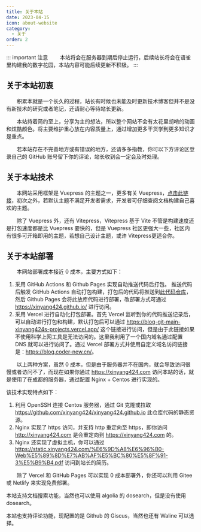 ```yaml
---
title: 关于本站
date: 2023-04-15
icon: about-website
category:
  - 关于
order: 2
---
```


::: important 注意
&emsp;&emsp;本站将会在服务器到期后停止运行，后续站长将会在语雀里构建我的数字花园，本站内容可能后续更新不积极。
:::

## 关于本站初衷



&emsp;&emsp;积累本就是一个长久的过程，站长有时候也未能及时更新技术博客但并不是没有新技术的研究或者笔记，还请耐心等待站长更新。

&emsp;&emsp;本站持着简约至上，分享为主的想法，所以整个网站不会有太花里胡哨的动画和炫酷颜色。将主要维护重心放在内容质量上，通过增加更多干货学到更多知识才是重点。

&emsp;&emsp;若本站存在不完善地方或有错误的地方，还请多多指教，你可以下方评论区登录自己的 GitHub 账号留下你的评论，站长收到会一定会及时处理。



## 关于本站技术

&emsp;&emsp;本网站采用框架是 Vuepress 的主题之一，更多有关 Vuepress，[点击此链接](https://vuepress.github.io/zh/)，初次之外，若默认主题不满足开发者需求，开发者可仔细查阅文档构建自己喜欢的主题。

&emsp;&emsp;除了 Vuepress 外，还有 Vitepress，Vitepress 基于 Vite 不管是构建速度还是打包速度都是比 Vuepress 要快的，但是 Vuepress 社区更强大一些，社区内有很多可开箱即用的主题，若想自己设计主题，或许 Vitepress更适合你。

## 关于本站部署

&emsp;&emsp;本网站部署成本接近 0 成本，主要方式如下：  
1. 采用 GitHub Actions 和 Github Pages 实现自动推送代码后打包。
   推送代码后触发 GitHub Actions 自动打包构建，打包后的代码将推送到[此代码仓库](https://github.com/xinyang424/xinyang424.github.io)，然后 Github Pages 会将此放库代码进行部署，改部署方式可通过 <https://xinyang424.github.io/> 进行访问。
2. 采用 Vercel 进行自动化打包部署。首先 Vercel 监听到你的代码推送记录后，可以自动进行打包和构建，默认打包后可以通过 <https://blog-git-main-xinyang424s-projects.vercel.app/> 这个链接进行访问，但是由于此链接如果不使用科学上网工具是无法访问的。这里我利用了一个国内域名通过配置 DNS 就可以进行访问了。通过 Vercel 部署方式并使用自定义域名访问链接是：<https://blog.coder-new.cn/>。

&emsp;&emsp;以上两种方案，虽然 0 成本，但是由于服务器并不在国内，就会导致访问很慢或者访问不了，而现在如果你通过 <https://xinyang424.com> 访问本站的话，就是使用了在成都的服务器，通过配置 Nginx + Centos 进行实现的。

该技术实现特点如下：
1. 利用 OpenSSH 连接 Centos 服务器，通过 Git 克隆或拉取 <https://github.com/xinyang424/xinyang424.github.io> 此仓库代码的静态资源。
2. Nginx 实现了 https 访问，并支持 http 重定向至 https，即你访问 <http://xinyang424.com> 是会重定向到 <https://xinyang424.com> 的。
3. Nginx 还实现了虚拟主机，你可以通过 <https://static.xinyang424.com/%E6%9D%A8%E6%96%B0-Web%E5%89%8D%E7%AB%AF%E5%BC%80%E5%8F%91-3%E5%B9%B4.pdf> 访问到站长的简历。



&emsp;&emsp;除了 Vercel 和 GitHub Pages 可以实现 0 成本部署外，你还可以利用 Gitee 或 Netlify 来实现免费部署。

本站支持文档搜索功能，当然也可以使用 algolia 的 dosearch，但是没有使用 dosearch。

本站也支持评论功能，现配置的是 Github 的 Giscus，当然也还有 Waline 可以选择。





